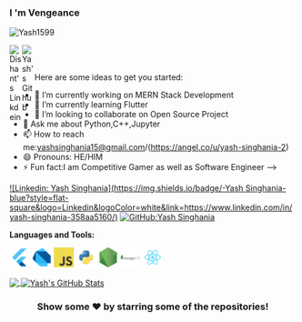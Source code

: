
###  I 'm Vengeance

<p align="left"> <img src="https://komarev.com/ghpvc/?username=Yash1599&label=Views&color=blue&style=plastic" alt="Yash1599" /> </p>

<a href="https://www.linkedin.com/in/yash-singhania-358aa5160/">
  <img align="left" alt="Dishant's Linkdein" width="22px" src="https://cdn.jsdelivr.net/npm/simple-icons@v3/icons/linkedin.svg" />
</a>
<a href="https://github.com/Yash1599">
  <img align="left" alt="Yash's Github" width="22px" src="https://cdn.jsdelivr.net/npm/simple-icons@v3/icons/github.svg" />
</a>


<br/>
<br/>

Here are some ideas to get you started:

- 🔭 I’m currently working on MERN Stack Development 
- 🌱 I’m currently learning Flutter
- 👯 I’m looking to collaborate on Open Source Project
- 💬 Ask me about Python,C++,Jupyter
- 📫 How to reach me:yashsinghania15@gmail.com/(https://angel.co/u/yash-singhania-2)
- 😄 Pronouns: HE/HIM
- ⚡ Fun fact:I am Competitive Gamer as well as Software Engineer
-->


[![Linkedin: Yash Singhania](https://img.shields.io/badge/-Yash Singhania-blue?style=flat-square&logo=Linkedin&logoColor=white&link=https://www.linkedin.com/in/yash-singhania-358aa5160/)](https://www.linkedin.com/in/yash-singhania-358aa5160/)
[![GitHub:Yash Singhania](https://img.shields.io/github/followers/Yash1599?label=follow&style=social)](https://github.com/Yash1599)


**Languages and Tools:**  

<code><img height="35" src="https://raw.githubusercontent.com/github/explore/80688e429a7d4ef2fca1e82350fe8e3517d3494d/topics/flutter/flutter.png"></code>
<code><img height="35" src="https://raw.githubusercontent.com/github/explore/80688e429a7d4ef2fca1e82350fe8e3517d3494d/topics/dart/dart.png"></code>
<code><img height="35" src="https://raw.githubusercontent.com/github/explore/80688e429a7d4ef2fca1e82350fe8e3517d3494d/topics/javascript/javascript.png"></code>
<code><img height="35" src="https://raw.githubusercontent.com/github/explore/80688e429a7d4ef2fca1e82350fe8e3517d3494d/topics/python/python.png"></code> 
<code><img height="35" src="https://raw.githubusercontent.com/github/explore/80688e429a7d4ef2fca1e82350fe8e3517d3494d/topics/nodejs/nodejs.png"></code> 
<code><img height="35" src="https://raw.githubusercontent.com/github/explore/80688e429a7d4ef2fca1e82350fe8e3517d3494d/topics/mongodb/mongodb.png"></code> 
<code><img height="35" src="https://raw.githubusercontent.com/github/explore/80688e429a7d4ef2fca1e82350fe8e3517d3494d/topics/react/react.png" alt="react"></code>

<a href="https://github.com/Yash1599">
  <img align="center" src="https://github-readme-stats.vercel.app/api/top-langs/?username=Yash1599&theme=dark&hide_langs_below=1" />
</a>
<a href="https://github.com/Yash1599">
 <img align="center" src="https://github-readme-stats.vercel.app/api?username=dishantsingh1998&show_icons=true&theme=dark&line_height=27" alt="Yash's GitHub Stats"/>
</a>

<div align="center">

### Show some ❤️ by starring some of the repositories!

</div>


